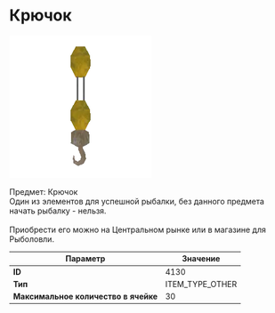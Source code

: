 # Крючок

![Item Image](../img/4130.webp?raw=true)

Предмет: Крючок<br>Один из элементов для успешной рыбалки, без данного предмета начать рыбалку - нельзя.<br><br>Приобрести его можно на Центральном рынке или в магазине для Рыболовли.


| Параметр | Значение |
|----------|----------|
| **ID** | 4130 |
| **Тип** | ITEM_TYPE_OTHER |
| **Максимальное количество в ячейке** | 30 |

